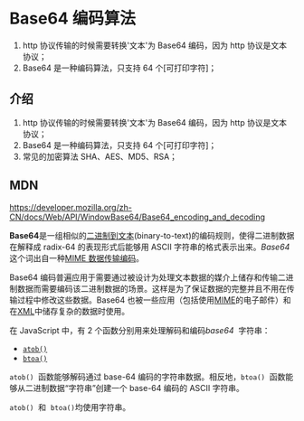 # Base64 编码算法

1. http 协议传输的时候需要转换'文本'为 Base64 编码，因为 http 协议是文本协议；
2. Base64 是一种编码算法，只支持 64 个[可打印字符]；

## 介绍

1. http 协议传输的时候需要转换'文本'为 Base64 编码，因为 http 协议是文本协议；
2. Base64 是一种编码算法，只支持 64 个[可打印字符]；
3. 常见的加密算法 SHA、AES、MD5、RSA；

## MDN

https://developer.mozilla.org/zh-CN/docs/Web/API/WindowBase64/Base64_encoding_and_decoding

**Base64**是一组相似的[二进制到文本](https://en.wikipedia.org/wiki/Binary-to-text_encoding)(binary-to-text)的编码规则，使得二进制数据在解释成 radix-64 的表现形式后能够用 ASCII 字符串的格式表示出来。*Base64*  这个词出自一种[MIME 数据传输编码](https://en.wikipedia.org/wiki/MIME#Content-Transfer-Encoding)。

Base64 编码普遍应用于需要通过被设计为处理文本数据的媒介上储存和传输二进制数据而需要编码该二进制数据的场景。这样是为了保证数据的完整并且不用在传输过程中修改这些数据。Base64 也被一些应用（包括使用[MIME](https://en.wikipedia.org/wiki/MIME)的电子邮件）和在[XML](https://developer.mozilla.org/zh-CN/docs/XML)中储存复杂的数据时使用。

在 JavaScript 中，有 2 个函数分别用来处理解码和编码*base64*  字符串：

- [`atob()`](https://developer.mozilla.org/zh-CN/docs/Web/API/WindowBase64/atob)
- [`btoa()`](https://developer.mozilla.org/zh-CN/docs/Web/API/WindowBase64/btoa)

`atob()`  函数能够解码通过 base-64 编码的字符串数据。相反地，`btoa()`  函数能够从二进制数据“字符串”创建一个 base-64 编码的 ASCII 字符串。

`atob()`  和  `btoa()`均使用字符串。
